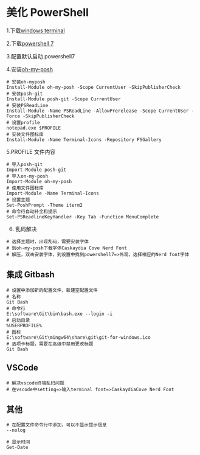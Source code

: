 # 美化 PowerShell

1.下载[windows terminal](https://github.com/microsoft/terminal)

2.下载[powershell 7](https://github.com/PowerShell/PowerShell)

3.配置默认启动 powershell7

4.安装[oh-my-posh](https://ohmyposh.dev/docs)

```shell
# 安装oh-myposh
Install-Module oh-my-posh -Scope CurrentUser -SkipPublisherCheck
# 安装posh-git
Install-Module posh-git -Scope CurrentUser
# 安装PSReadLine
Install-Module -Name PSReadLine -AllowPrerelease -Scope CurrentUser -Force -SkipPublisherCheck
# 设置profile
notepad.exe $PROFILE
# 安装文件图标库
Install-Module -Name Terminal-Icons -Repository PSGallery
```

5.PROFILE 文件内容

```shell
# 导入posh-git
Import-Module posh-git
# 导入on-my-posh
Import-Module oh-my-posh
# 使用文件图标库
Import-Module -Name Terminal-Icons
# 设置主题
Set-PoshPrompt -Theme iterm2
# 命令行自动补全和提示
Set-PSReadlineKeyHandler -Key Tab -Function MenuComplete
```

6. 乱码解决

```shell
# 选择主题时，出现乱码，需要安装字体
# 到oh-my-posh下载字体Caskaydia Cove Nerd Font
# 解压，双击安装字体，到设置中找到powershell7=>外观，选择相应的Nerd font字体
```

## 集成 Gitbash

```shell
# 设置中添加新的配置文件，新建空配置文件
# 名称
Git Bash
# 命令行
E:\software\Git\bin\bash.exe --login -i
# 启动目录
%USERPROFILE%
# 图标
E:\software\Git\mingw64\share\git\git-for-windows.ico
# 选项卡标题，需要在高级中禁用更改标题
Git Bash
```

## VSCode

```shell
# 解决vscode终端乱码问题
# 在vscode中setting=>输入terminal font=>CaskaydiaCove Nerd Font
```

## 其他

```shell
# 在配置文件命令行中添加，可以不显示提示信息
--nolog

# 显示时间
Get-Date
```
